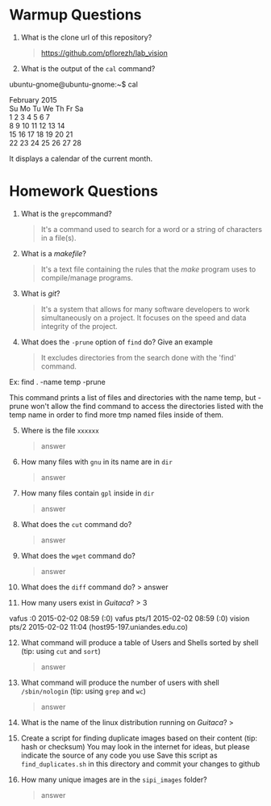 # Warmup Questions

1.  What is the clone url of this repository?
    >   https://github.com/pflorezh/lab_vision

2.  What is the output of the ``cal`` command?

ubuntu-gnome@ubuntu-gnome:~$ cal
  
   February 2015      
Su Mo Tu We Th Fr Sa  
 1  2  3  4  5  6  7  
 8  9 10 11 12 13 14  
15 16 17 18 19 20 21  
22 23 24 25 26 27 28  

It displays a calendar of the current month.

# Homework Questions

1.  What is the ``grep``command?
    >   It's a command used to search for a word or a string of characters in a file(s).

2.  What is a *makefile*?
    >   It's a text file containing the rules that the *make* program uses to compile/manage programs.

3.  What is *git*?
    >   It's a system that allows for many software developers to work simultaneously on a project. It focuses on the speed and data integrity of the project.

4.  What does the ``-prune`` option of ``find`` do? Give an example
    >   It excludes directories from the search done with the 'find' command.

Ex: find . -name temp -prune

This command prints a list of files and directories with the name temp, but -prune won't allow the find command to access the directories listed with the temp name in order to find more tmp named files inside of them.

5.  Where is the file ``xxxxxx``
    >   answer

6.  How many files with ``gnu`` in its name are in ``dir``
    >   answer

7.  How many files contain ``gpl`` inside in ``dir``
    >   answer

8.  What does the ``cut`` command do?
    >   answer

9.  What does the ``wget`` command do?
    >   answer

10.  What does the ``diff`` command do?
    >   answer

11.  How many users exist in *Guitaca*?
    >    3

vafus    :0           2015-02-02 08:59 (:0)
vafus    pts/1        2015-02-02 08:59 (:0)
vision   pts/2        2015-02-02 11:04 (host95-197.uniandes.edu.co)

12. What command will produce a table of Users and Shells sorted by shell (tip: using ``cut`` and ``sort``)
    >   answer

13. What command will produce the number of users with shell ``/sbin/nologin`` (tip: using ``grep`` and ``wc``)
    >   answer

14.  What is the name of the linux distribution running on *Guitaca*?
    >  

15. Create a script for finding duplicate images based on their content (tip: hash or checksum)
    You may look in the internet for ideas, but please indicate the source of any code you use
    Save this script as ``find_duplicates.sh`` in this directory and commit your changes to github

16. How many unique images are in the ``sipi_images`` folder?
    >   answer
    

